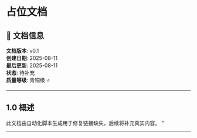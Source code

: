 ﻿# 占位文档

## 📅 文档信息

**文档版本**: v0.1  
**创建日期**: 2025-08-11  
**最后更新**: 2025-08-11  
**状态**: 待补充  
**质量等级**: 青铜级 ⭐

---

## 1.0 概述

此文档由自动化脚本生成用于修复链接缺失，后续将补充真实内容。
"

---
